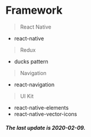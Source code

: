 # Framework
> React Native
- react-native

> Redux
- ducks pattern

> Navigation
- react-navigation

> UI Kit
- react-native-elements
- react-native-vector-icons

##### The last update is 2020-02-09.